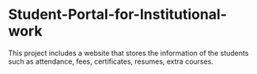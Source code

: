 # Student-Portal-for-Institutional-work
This project includes a website that stores the information of the students such as attendance, fees, certificates, resumes, extra courses.
